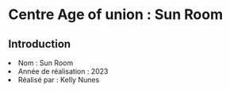 # Centre Age of union : Sun Room 
## Introduction
<li>Nom : Sun Room</li>
<li>Année de réalisation : 2023</li>
<li>Réalisé par : Kelly Nunes </li>

## 
